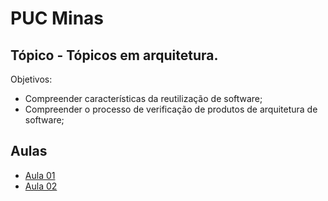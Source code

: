# PUC Minas

## Tópico - Tópicos em arquitetura. 

Objetivos:
  - Compreender características da reutilização de software;
  - Compreender o processo de verificação de produtos de arquitetura de software;

## Aulas
  - [Aula 01](aula-01/readme.md)
  - [Aula 02](aula-02/readme.md)